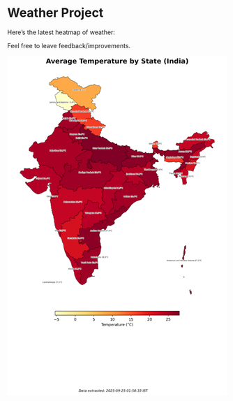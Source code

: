 # Weather Project

Here’s the latest heatmap of weather:

Feel free to leave feedback/improvements.

![India Heatmap](docs/assets/india_heatmap.png?v=D45293)
